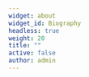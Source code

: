 ```yaml
---
widget: about
widget_id: Biography
headless: true
weight: 20
title: ""
active: false
author: admin
---
```

